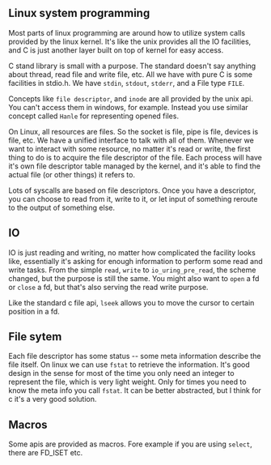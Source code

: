 ## Linux system programming

Most parts of linux programming are around how to utilize system calls provided by the linux kernel. It's like the unix provides all the IO facilities, and C is just another layer built on top of kernel for easy access.

C stand library is small with a purpose. The standard doesn't say anything about thread, read file and write file, etc. All we have with pure C is some facilities in stdio.h. We have `stdin`, `stdout`, `stderr`, and a File type `FILE`.

Concepts like `file descriptor`, and `inode` are all provided by the unix api. You can't access them in windows, for example. Instead you use similar concept called `Hanle` for representing opened files.

On Linux, all resources are files. So the socket is file, pipe is file, devices is file, etc. We have a unified interface to talk with all of them. Whenever we want to interact with some resource, no matter it's read or write, the first thing to do is to acquire the file descriptor of the file. Each process will have it's own file descriptor table managed by the kernel, and it's able to find the actual file (or other things) it refers to.

Lots of syscalls are based on file descriptors. Once you have a descriptor, you can choose to read from it, write to it, or let input of something reroute to the output of something else.

## IO

IO is just reading and writing, no matter how complicated the facility looks like, essentially it's asking for enough information to perform some read and write tasks. From the simple `read`, `write` to `io_uring_pre_read`, the scheme changed, but the purpose is still the same. You might also want to `open` a fd or `close` a fd, but that's also serving the read write purpose.

Like the standard c file api, `lseek` allows you to move the cursor to certain position in a fd.

## File sytem

Each file descriptor has some status -- some meta information describe the file itself. On linux we can use `fstat` to retrieve the information. It's good design in the sense for most of the time you only need an integer to represent the file, which is very light weight. Only for times you need to know the meta info you call `fstat`. It can be better abstracted, but I think for c it's a very good solution.


## Macros
Some apis are provided as macros. Fore example if you are using `select`, there are FD_ISET etc.
